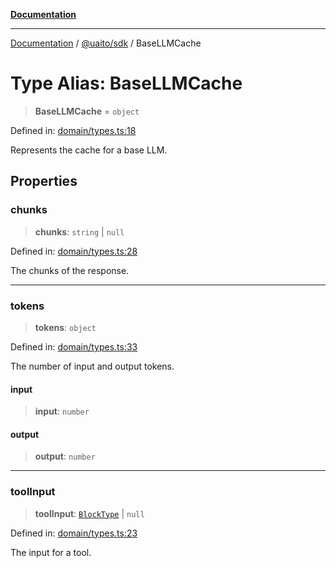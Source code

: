 [**Documentation**](../../../README.md)

***

[Documentation](../../../README.md) / [@uaito/sdk](../README.md) / BaseLLMCache

# Type Alias: BaseLLMCache

> **BaseLLMCache** = `object`

Defined in: [domain/types.ts:18](https://github.com/elribonazo/uaito/blob/0785510d8ad92c6f9514ad770b3e81162500e4a0/packages/sdk/src/domain/types.ts#L18)

Represents the cache for a base LLM.

## Properties

### chunks

> **chunks**: `string` \| `null`

Defined in: [domain/types.ts:28](https://github.com/elribonazo/uaito/blob/0785510d8ad92c6f9514ad770b3e81162500e4a0/packages/sdk/src/domain/types.ts#L28)

The chunks of the response.

***

### tokens

> **tokens**: `object`

Defined in: [domain/types.ts:33](https://github.com/elribonazo/uaito/blob/0785510d8ad92c6f9514ad770b3e81162500e4a0/packages/sdk/src/domain/types.ts#L33)

The number of input and output tokens.

#### input

> **input**: `number`

#### output

> **output**: `number`

***

### toolInput

> **toolInput**: [`BlockType`](BlockType.md) \| `null`

Defined in: [domain/types.ts:23](https://github.com/elribonazo/uaito/blob/0785510d8ad92c6f9514ad770b3e81162500e4a0/packages/sdk/src/domain/types.ts#L23)

The input for a tool.
